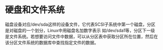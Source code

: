 # 硬盘和文件系统
磁盘设备对应/dev/sda这样的设备文件，它代表SCSI子系统中第一个磁盘，分区是对磁盘的一个划分，Linux中用磁盘名加数字表示
如/dev/sda1等，分区下一级是文件系统。若想要访问文件中数据，可以从分区表中获取分区所在位置，然后在该分区文件系统的数据库中查找指定文件的数据。
## 
